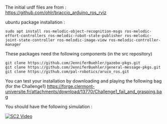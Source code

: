 The initial urdf files are from : https://github.com/ohlr/braccio_arduino_ros_rviz

ubuntu package installation :
```
sudo apt install ros-melodic-object-recognition-msgs ros-melodic-effort-controllers ros-melodic-robot-state-publisher ros-melodic-joint-state-controller ros-melodic-image-view ros-melodic-controller-manager
```



These packages need the following components (in the src repository)
```
git clone https://github.com/JenniferBuehler/gazebo-pkgs.git
git clone https://github.com/JenniferBuehler/general-message-pkgs.git
git clone https://github.com/pal-robotics/aruco_ros.git
```


You can test your installation by downloading and playing the following bag (for the Challenge1)
https://forge.clermont-universite.fr/attachments/download/13770/Challenge1_fail_and_grasping.bag

You should have the following simulation : 

[![SC2 Video](https://img.youtube.com/vi/Va-gtNFUUMA/0.jpg)](http://www.youtube.com/watch?v=Va-gtNFUUMA)
